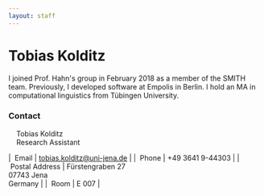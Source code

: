 ```yaml
---
layout: staff
---
```


# Tobias Kolditz

I joined Prof. Hahn's group in February 2018 as a member of the SMITH team. Previously, I developed software at Empolis in Berlin. I hold an MA in computational linguistics from Tübingen University.

### Contact
&nbsp;&nbsp;&nbsp;&nbsp;Tobias Kolditz<br/>
&nbsp;&nbsp;&nbsp;&nbsp;Research Assistant

| &nbsp;Email | [tobias.kolditz@uni-jena.de](mailto:tobias.kolditz@uni-jena.de) |
| &nbsp;Phone | +49 3641 9-44303 |
| &nbsp;Postal Address | Fürstengraben 27<br/> 07743 Jena<br/> Germany |
| &nbsp;Room | E 007 |
